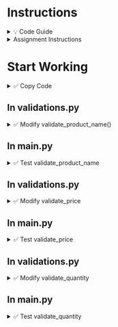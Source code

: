 # Instructions

<details>
  <summary>
    💡 Code Guide
  </summary>

  - To toggle commenting, highlight the line(s) and press Ctrl + /
  - To move a statement or block of statements one indent to the right, select the statement(s)  press Tab
  - To move a statement or block of statements one indent to the left, select the statement(s)  press Shift+Tab
  - Avoid using backspaces or spaces to remove or place indents
</details>

<details>
  <summary>
     Assignment Instructions
  </summary>

  1. This is a part of the project to validate user input to manage product inventory - each product record has four comma separated data elements,
     - Product ID
     - Product Name
     - Product Price
     - Product Quantity 
  2. These validations will be coded in validations.py
</details>   

# Start Working

<details>
  <summary>
    ✅ Copy Code
  </summary>
  
  - To the folder products, copy all the code in functions.py, list_functions.py, multilist_functions.py, validations.py and the employee data files from Exam 1 Prep - Product Inventory

</details>


  
## In validations.py

<details>
  <summary>
    ✅ Modify validate_product_name()
  </summary>

  Parameters: This function doesn't accept any parameters  
  Return: It returns a string (the validated product name)  
  
  Description:  
  The purpose of this function is to ask the user to provide a product name and check if it is a valid name - which is, 
  - all alphabetical characters
  - special characters are allowed
  - no numbers allowed
  - cannot be all spaces
     
  If user enters a valid product name, we format it where the first character of each word is capitalized, and return this formatted valid name to the calling function.  
  If the user enters an invalid name, we print `Invalid Product Name` entered, and ask user to provide product name again.  
  The whole process is repeated until the user enters a valid product name

<details>
  <summary>Code Logic</summary>
  
  - Set a flag called valid to False
  - Start a while loop by checking if valid is False
  - Inside the while loop
    - Using an input statement to ask for employee first name, store it in a variable
    - Using the appropriate string methods, check if name is alphabetical with special characters
      - If yes, set valid to True
      - If not, print `Invalid Product Name` Entered
  Outside the while loop, (the product name is valid, if you made it out of the while loop)
  - Format product name to where the first letter of each word is capitalized and the rest of them are lowercase
  - Return this formatted product name<br>
</details>
  
</details>


## In main.py

<details>
  <summary>
    ✅ Test validate_product_name
  </summary>

  - Comment out any code inside main body
  - call validate_product_name and store in a variable (may have to import the module)
  - print this variable and test code
</details>


## In validations.py

<details>
  <summary>✅ Modify validate_price</summary>

- Price
  - must be numeric
  - cannot be special characters other than .
  - cannot have any alphabetic characters
- Keep asking the user to provide price, until a valid price is provided
- Return valid price

<details>
  <summary>Code Logic</summary>
  
  - Set a flag called valid to False
  - Start a while loop by checking if valid is False
  - Inside the while loop
    - Using an input statement to ask for price, store it in a variable
  - Using the appropriate string methods, check if price is only numeric, may contain only `.` and no alphabetic characters
  - If yes, set valid to True
  - If not, print Invalid Price Entered
  Outside the while loop, (the price is valid, if you made it out of the while loop)
  - Return this valid price
</details>
  
<details>
  <summary>📜 Testing</summary>

- If the user enters ten thousand, the output must be Invalid Price Entered
- If the user enters $1000, the output must be Invalid Price Entered
- If the user enters 455 or 350.99, those are valid input

</details>
</details> 

## In main.py
<details>
  <summary>
    ✅ Test validate_price
  </summary>
  
  - You may comment out other validate functions if they are working correctly
  - call validate_price store in a variable
  - print the above variable and test code with the test cases provided
</details>

## In validations.py
<details>
  <summary>
    ✅ Modify validate_quantity
  </summary>

  - Quantity must be all numeric (no decimal points allowed)
  - Quantity must be between 1 and 100
  - Quantity cannot be all spaces

<details>
  <summary>Code Logic</summary>

  - Set a flag called valid to False
  - Start a while loop by checking if valid is False
  - Inside the while loop
    - Using an input statement to ask for product qty, store it in a variable
  - Using the appropriate string methods, check if quantity is
    - only numeric
    - between 0 and 100
    - and is not empty
  - If yes, set valid to True
  - If not, print Invalid Quantity Entered  
  Outside the while loop, return the quantity
</details>

<details>
  <summary>📜 Testing</summary>

- If the user enters apple, the output must be Invalid Quantity Entered
- If the user enters 30000 or 35.0, the output must be Invalid Quantity Entered
- If the user enters 66 , the output must be 66

</details>

</details>

## In main.py

<details>
  <summary>
    ✅ Test validate_quantity
  </summary>

  - You may comment out other validate functions if they are working correctly
  - call validate_quantity 
  - print the above variable and see if it is working correctly
</details>


